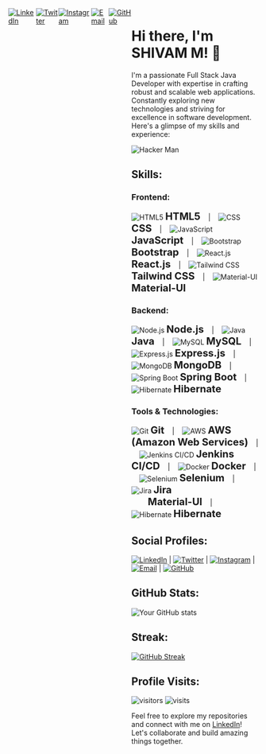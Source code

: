 <div style="display: flex;">
  <div style="flex: 1; display: flex; justify-content: space-around;">
    <a href="https://www.linkedin.com/in/shivam-malvade-101x/"><img src="https://img.icons8.com/color/48/000000/linkedin.png" alt="LinkedIn"></a>
    <a href="https://twitter.com/Shivam101x"><img src="https://img.icons8.com/color/48/000000/twitter.png" alt="Twitter"></a>
    <a href="https://www.instagram.com/shivam_101x"><img src="https://img.icons8.com/color/48/000000/instagram-new.png" alt="Instagram"></a>
    <a href="mailto:malvadeshivam@gmail.com"><img src="https://img.icons8.com/color/48/000000/gmail.png" alt="Email"></a> 
    <a href="https://github.com/shivam101x"><img src="https://img.icons8.com/ios-filled/50/000000/github.png" alt="GitHub"></a>
  </div>
  <div style="flex: 2;">
  
# Hi there, I'm SHIVAM M! 👋

I'm a passionate Full Stack Java Developer with expertise in crafting robust and scalable web applications. Constantly exploring new technologies and striving for excellence in software development. Here's a glimpse of my skills and experience:


![Hacker Man](https://media.tenor.com/8Hq4WY2CxBsAAAAM/hacker-man.gif)  

## Skills:

### Frontend:
![HTML5](https://img.icons8.com/color/48/000000/html-5--v1.png) <span style="font-size: 20px;">**HTML5**</span> &nbsp;&nbsp;&nbsp;|&nbsp;&nbsp;&nbsp; ![CSS](https://img.icons8.com/color/48/000000/css3.png) <span style="font-size: 20px;">**CSS**</span> &nbsp;&nbsp;&nbsp;|&nbsp;&nbsp;&nbsp; ![JavaScript](https://img.icons8.com/color/48/000000/javascript--v1.png) <span style="font-size: 20px;">**JavaScript**</span> &nbsp;&nbsp;&nbsp;|&nbsp;&nbsp;&nbsp; ![Bootstrap](https://img.icons8.com/color/48/000000/bootstrap.png) <span style="font-size: 20px;">**Bootstrap**</span> &nbsp;&nbsp;&nbsp;|&nbsp;&nbsp;&nbsp; ![React.js](https://img.icons8.com/color/48/000000/react-native.png) <span style="font-size: 20px;">**React.js**</span> &nbsp;&nbsp;&nbsp;|&nbsp;&nbsp;&nbsp; ![Tailwind CSS](https://img.icons8.com/color/48/000000/tailwindcss.png) <span style="font-size: 20px;">**Tailwind CSS**</span> &nbsp;&nbsp;&nbsp;|&nbsp;&nbsp;&nbsp; ![Material-UI](https://img.icons8.com/color/48/000000/material-ui.png) <span style="font-size: 20px;">**Material-UI**</span><br>


### Backend:
![Node.js](https://img.icons8.com/color/48/000000/nodejs.png) <span style="font-size: 20px;">**Node.js**</span> &nbsp;&nbsp;&nbsp;|&nbsp;&nbsp;&nbsp; ![Java](https://img.icons8.com/color/48/000000/java-coffee-cup-logo--v1.png) <span style="font-size: 20px;">**Java**</span> &nbsp;&nbsp;&nbsp;|&nbsp;&nbsp;&nbsp; ![MySQL](https://img.icons8.com/ios-filled/50/000000/mysql-logo.png) <span style="font-size: 20px;">**MySQL**</span> &nbsp;&nbsp;&nbsp;|&nbsp;&nbsp;&nbsp; ![Express.js](https://img.icons8.com/color/48/000000/express.png) <span style="font-size: 20px;">**Express.js**</span> &nbsp;&nbsp;&nbsp;|&nbsp;&nbsp;&nbsp; ![MongoDB](https://img.icons8.com/color/48/000000/mongodb.png) <span style="font-size: 20px;">**MongoDB**</span> &nbsp;&nbsp;&nbsp;|&nbsp;&nbsp;&nbsp; ![Spring Boot](https://img.icons8.com/color/48/000000/spring-logo.png) <span style="font-size: 20px;">**Spring Boot**</span> &nbsp;&nbsp;&nbsp;|&nbsp;&nbsp;&nbsp; ![Hibernate](https://img.icons8.com/color/48/000000/hibernate.png) <span style="font-size: 20px;">**Hibernate**</span><br>


### Tools & Technologies:
![Git](https://img.icons8.com/color/48/000000/git.png) <span style="font-size: 20px;">**Git**</span> &nbsp;&nbsp;&nbsp;|&nbsp;&nbsp;&nbsp; ![AWS](https://img.icons8.com/color/48/000000/amazon-web-services.png) <span style="font-size: 20px;">**AWS (Amazon Web Services)**</span> &nbsp;&nbsp;&nbsp;|&nbsp;&nbsp;&nbsp; ![Jenkins CI/CD](https://img.icons8.com/color/48/000000/jenkins.png) <span style="font-size: 20px;">**Jenkins CI/CD**</span> &nbsp;&nbsp;&nbsp;|&nbsp;&nbsp;&nbsp; ![Docker](https://img.icons8.com/color/48/000000/docker.png) <span style="font-size: 20px;">**Docker**</span> &nbsp;&nbsp;&nbsp;|&nbsp;&nbsp;&nbsp; ![Selenium](https://img.icons8.com/color/48/000000/selenium-test-automation.png) <span style="font-size: 20px;">**Selenium**</span> &nbsp;&nbsp;&nbsp;|&nbsp;&nbsp;&nbsp; ![Jira](https://img.icons8.com/color/48/000000/jira.png) <span style="font-size: 20px;">**Jira**</span><br>
<span style="margin-left: 33px;"><span style="font-size: 20px;">**Material-UI**</span> &nbsp;&nbsp;&nbsp;|&nbsp;&nbsp;&nbsp; ![Hibernate](https://img.icons8.com/color/48/000000/hibernate.png) <span style="font-size: 20px;">**Hibernate**</span></span>

## Social Profiles:
[![LinkedIn](https://img.icons8.com/color/48/000000/linkedin.png)](https://www.linkedin.com/in/shivam-malvade-101x/) | [![Twitter](https://img.icons8.com/color/48/000000/twitter.png)](https://twitter.com/Shivam101x) | [![Instagram](https://img.icons8.com/color/48/000000/instagram-new.png)](https://www.instagram.com/shivam_101x) | [![Email](https://img.icons8.com/color/48/000000/gmail.png)](mailto:malvadeshivam@gmail.com) | [![GitHub](https://img.icons8.com/ios-filled/50/000000/github.png)](https://github.com/shivam101x)

## GitHub Stats:
![Your GitHub stats](https://github-readme-stats.vercel.app/api?username=shivam101x&show_icons=true)

## Streak:
[![GitHub Streak](https://github-readme-streak-stats.herokuapp.com/?user=shivam101x)](https://git.io/streak-stats)

## Profile Visits:
![visitors](https://visitor-badge.glitch.me/badge?page_id=shivam101x.shivam101x) <img src="https://img.icons8.com/ios-filled/50/000000/eye.png" alt="visits">

Feel free to explore my repositories and connect with me on [LinkedIn](https://www.linkedin.com/in/shivam-malvade-101x/)! Let's collaborate and build amazing things together.

  </div>
</div>

